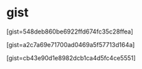 # gist

[gist=548deb860be6922ffd674fc35c28ffea]

[gist=a2c7a69e71700ad0469a5f57713d164a]

[gist=cb43e90d1e8982dcb1ca4d5fc4ce5551]
